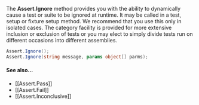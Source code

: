 The **Assert.Ignore** method provides you with the ability to dynamically cause a
test or suite to be ignored at runtime. It may be called in a test, setup or
fixture setup method. We recommend that you use this only in isolated cases.
The category facility is provided for more extensive inclusion or exclusion of
tests or you may elect to simply divide tests run on different occasions into
different assemblies.

```csharp
Assert.Ignore();
Assert.Ignore(string message, params object[] parms);
```

#### See also...
 * [[Assert.Pass]]
 * [[Assert.Fail]]
 * [[Assert.Inconclusive]]
